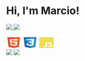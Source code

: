 # Hi, I'm Marcio!

<div>
  <a href="https://github.com/MarcioSouzaTI">
  <img aling="center" height="180" src="https://github-readme-stats.vercel.app/api?username=MarcioSouzaTI"/>
  </a>
   <a href="https://github.com/MarcioSouzaTI/convoychat">
  <img aling="center" height="180" src="https://github-readme-stats.vercel.app/api/top-langs/?username=MarcioSouzaTI&repo=convoychat"/> 
  </a>
</div>
  
<div style="display: inline_block"><br>
  <img align"center" alt="Marcio-HTML" height="30" width="40" src="https://raw.githubusercontent.com/devicons/devicon/master/icons/html5/html5-original.svg">
  <img align"center" alt="Marcio-CSS" height="30" width="40" src="https://raw.githubusercontent.com/devicons/devicon/master/icons/css3/css3-original.svg">
  <img align"center" alt="Marcio-Js" height="30" width="40" src="https://raw.githubusercontent.com/devicons/devicon/master/icons/javascript/javascript-plain.svg">
</div>

<div>
<a href="https://instagram.com/marcio.g.desouza/"><img src="https://img.shields.io/badge/-Instagram-%23E4405F?style=for-the-badge&logo=instagram&logoColor=white"></a>
<a href="https://www.linkedin.com/in/marcioggonzaga/"><img src="https://img.shields.io/badge/-LinkedIn-%230077B5?style=for-the-badge&logo=linkedin&logoColor=white"></a>   
</div>
<!--
**MarcioSouzaTI/MarcioSouzaTI** is a ✨ _special_ ✨ repository because its `README.md` (this file) appears on your GitHub profile.

Here are some ideas to get you started:

- 🔭 I’m currently working on ...
- 🌱 I’m currently learning ...
- 👯 I’m looking to collaborate on ...
- 🤔 I’m looking for help with ...
- 💬 Ask me about ...
- 📫 How to reach me: ...
- 😄 Pronouns: ...
- ⚡ Fun fact: ...
-->
